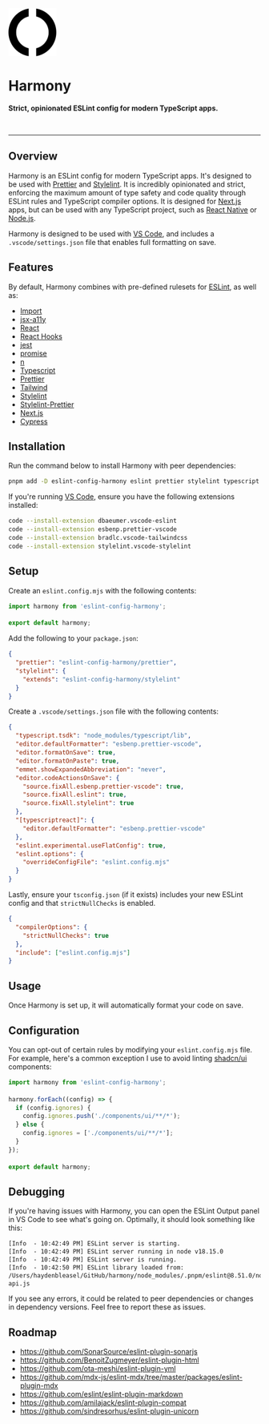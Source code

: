 <img src="./logo.svg" width="96" height="96" style="width: 96px; height: 96px;" alt="">

<br />

# Harmony

**Strict, opinionated ESLint config for modern TypeScript apps.**

<img src="https://img.shields.io/github/actions/workflow/status/haydenbleasel/eslint-config-harmony/push.yaml" alt="" />

<img src="https://img.shields.io/npm/dy/eslint-config-harmony" alt="" />

<img src="https://img.shields.io/npm/v/eslint-config-harmony" alt="" />

<img src="https://img.shields.io/github/license/haydenbleasel/eslint-config-harmony" alt="" />

<hr />

## Overview

Harmony is an ESLint config for modern TypeScript apps. It's designed to be used with [Prettier](https://prettier.io/) and [Stylelint](https://stylelint.io/). It is incredibly opinionated and strict, enforcing the maximum amount of type safety and code quality through ESLint rules and TypeScript compiler options. It is designed for [Next.js](https://nextjs.org/) apps, but can be used with any TypeScript project, such as [React Native](https://reactnative.dev/) or [Node.js](https://nodejs.org/).

Harmony is designed to be used with [VS Code](https://code.visualstudio.com/), and includes a `.vscode/settings.json` file that enables full formatting on save.

## Features

By default, Harmony combines with pre-defined rulesets for [ESLint](https://eslint.org/), as well as:

- [Import](https://www.npmjs.com/package/eslint-plugin-import)
- [jsx-a11y](https://www.npmjs.com/package/eslint-plugin-jsx-a11y)
- [React](https://www.npmjs.com/package/eslint-plugin-react)
- [React Hooks](https://www.npmjs.com/package/eslint-plugin-react-hooks)
- [jest](https://www.npmjs.com/package/eslint-plugin-jest)
- [promise](https://www.npmjs.com/package/eslint-plugin-promise)
- [n](https://www.npmjs.com/package/eslint-plugin-n)
- [Typescript](https://www.npmjs.com/package/@typescript-eslint/eslint-plugin)
- [Prettier](https://www.npmjs.com/package/eslint-plugin-prettier)
- [Tailwind](https://github.com/tailwindlabs/prettier-plugin-tailwindcss)
- [Stylelint](https://stylelint.io/)
- [Stylelint-Prettier](https://www.npmjs.com/package/stylelint-prettier)
- [Next.js](https://nextjs.org/docs/basic-features/eslint#eslint-plugin)
- [Cypress](https://www.npmjs.com/package/eslint-plugin-cypress)

## Installation

Run the command below to install Harmony with peer dependencies:

```sh
pnpm add -D eslint-config-harmony eslint prettier stylelint typescript jest
```

If you're running [VS Code](https://code.visualstudio.com/), ensure you have the following extensions installed:

```sh
code --install-extension dbaeumer.vscode-eslint
code --install-extension esbenp.prettier-vscode
code --install-extension bradlc.vscode-tailwindcss
code --install-extension stylelint.vscode-stylelint
```

## Setup

Create an `eslint.config.mjs` with the following contents:

```js
import harmony from 'eslint-config-harmony';

export default harmony;
```

Add the following to your `package.json`:

```json
{
  "prettier": "eslint-config-harmony/prettier",
  "stylelint": {
    "extends": "eslint-config-harmony/stylelint"
  }
}
```

Create a `.vscode/settings.json` file with the following contents:

```json
{
  "typescript.tsdk": "node_modules/typescript/lib",
  "editor.defaultFormatter": "esbenp.prettier-vscode",
  "editor.formatOnSave": true,
  "editor.formatOnPaste": true,
  "emmet.showExpandedAbbreviation": "never",
  "editor.codeActionsOnSave": {
    "source.fixAll.esbenp.prettier-vscode": true,
    "source.fixAll.eslint": true,
    "source.fixAll.stylelint": true
  },
  "[typescriptreact]": {
    "editor.defaultFormatter": "esbenp.prettier-vscode"
  },
  "eslint.experimental.useFlatConfig": true,
  "eslint.options": {
    "overrideConfigFile": "eslint.config.mjs"
  }
}
```

Lastly, ensure your `tsconfig.json` (if it exists) includes your new ESLint config and that `strictNullChecks` is enabled.

```json
{
  "compilerOptions": {
    "strictNullChecks": true
  },
  "include": ["eslint.config.mjs"]
}
```

## Usage

Once Harmony is set up, it will automatically format your code on save.

## Configuration

You can opt-out of certain rules by modifying your `eslint.config.mjs` file. For example, here's a common exception I use to avoid linting [shadcn/ui](https://ui.shadcn.com/) components:

```js
import harmony from 'eslint-config-harmony';

harmony.forEach((config) => {
  if (config.ignores) {
    config.ignores.push('./components/ui/**/*');
  } else {
    config.ignores = ['./components/ui/**/*'];
  }
});

export default harmony;
```

## Debugging

If you're having issues with Harmony, you can open the ESLint Output panel in VS Code to see what's going on. Optimally, it should look something like this:

```
[Info  - 10:42:49 PM] ESLint server is starting.
[Info  - 10:42:49 PM] ESLint server running in node v18.15.0
[Info  - 10:42:49 PM] ESLint server is running.
[Info  - 10:42:50 PM] ESLint library loaded from: /Users/haydenbleasel/GitHub/harmony/node_modules/.pnpm/eslint@8.51.0/node_modules/eslint/lib/unsupported-api.js
```

If you see any errors, it could be related to peer dependencies or changes in dependency versions. Feel free to report these as issues.

## Roadmap

- https://github.com/SonarSource/eslint-plugin-sonarjs
- https://github.com/BenoitZugmeyer/eslint-plugin-html
- https://github.com/ota-meshi/eslint-plugin-yml
- https://github.com/mdx-js/eslint-mdx/tree/master/packages/eslint-plugin-mdx
- https://github.com/eslint/eslint-plugin-markdown
- https://github.com/amilajack/eslint-plugin-compat
- https://github.com/sindresorhus/eslint-plugin-unicorn
